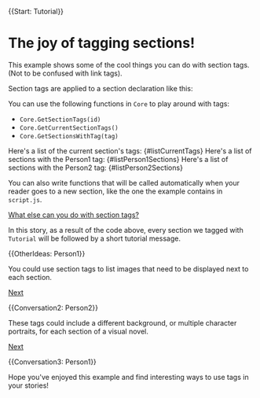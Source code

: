 {{Start: Tutorial}}

# The joy of tagging sections!

This example shows some of the cool things you can do with section tags.
(Not to be confused with link tags).

Section tags are applied to a section declaration like this: 

You can use the following functions in `Core` to play around with tags:

* `Core.GetSectionTags(id)`
* `Core.GetCurrentSectionTags()`
* `Core.GetSectionsWithTag(tag)`

Here's a list of the current section's tags: {#listCurrentTags}
Here's a list of sections with the Person1 tag: {#listPerson1Sections}
Here's a list of sections with the Person2 tag: {#listPerson2Sections}

You can also write functions that will be called automatically when your reader
goes to a new section, like the one the example contains in `script.js`.

[What else can you do with section tags?]({@OtherIdeas})

In this story, as a result of the code above, every section we tagged with `Tutorial`
will be followed by a short tutorial message.

{{OtherIdeas: Person1}}

You could use section tags to list images that need to be displayed next to
each section.

[Next]({@Conversation2})

{{Conversation2: Person2}}

These tags could include a different background, or multiple character portraits,
for each section of a visual novel.

[Next]({@Conversation3})

{{Conversation3: Person1}}

Hope you've enjoyed this example and find interesting ways to use tags in your
stories!
